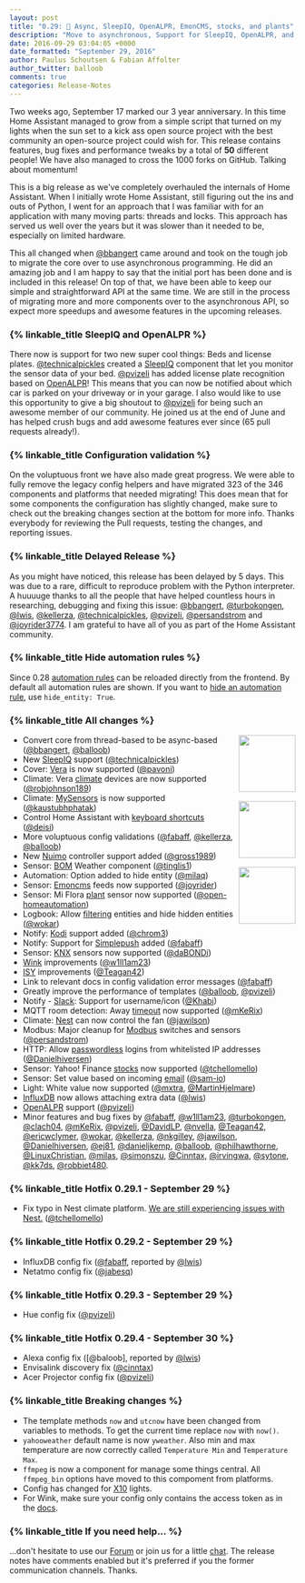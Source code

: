 ```yaml
---
layout: post
title: "0.29: 🎈 Async, SleepIQ, OpenALPR, EmonCMS, stocks, and plants"
description: "Move to asynchronous, Support for SleepIQ, OpenALPR, and EmonCMS, and other goodies."
date: 2016-09-29 03:04:05 +0000
date_formatted: "September 29, 2016"
author: Paulus Schoutsen & Fabian Affolter
author_twitter: balloob
comments: true
categories: Release-Notes
---
```


Two weeks ago, September 17 marked our 3 year anniversary. In this time Home Assistant managed to grow from a simple script that turned on my lights when the sun set to a kick ass open source project with the best community an open-source project could wish for. This release contains features, bug fixes and performance tweaks by a total of **50** different people! We have also managed to cross the 1000 forks on GitHub. Talking about momentum!

This is a big release as we've completely overhauled the internals of Home Assistant. When I initially wrote Home Assistant, still figuring out the ins and outs of Python, I went for an approach that I was familiar with for an application with many moving parts: threads and locks. This approach has served us well over the years but it was slower than it needed to be, especially on limited hardware.

This all changed when [@bbangert] came around and took on the tough job to migrate the core over to use asynchronous programming. He did an amazing job and I am happy to say that the initial port has been done and is included in this release! On top of that, we have been able to keep our simple and straightforward API at the same time. We are still in the process of migrating more and more components over to the asynchronous API, so expect more speedups and awesome features in the upcoming releases.

### {% linkable_title SleepIQ and OpenALPR %}

There now is support for two new super cool things: Beds and license plates. [@technicalpickles] created a [SleepIQ] component that let you monitor the sensor data of your bed. [@pvizeli] has added license plate recognition based on [OpenALPR]! This means that you can now be notified about which car is parked on your driveway or in your garage. I also would like to use this opportunity to give a big shoutout to [@pvizeli] for being such an awesome member of our community. He joined us at the end of June and has helped crush bugs and add awesome features ever since (65 pull requests already!).

### {% linkable_title Configuration validation %}

On the voluptuous front we have also made great progress. We were able to fully remove the legacy config helpers and have migrated 323 of the 346 components and platforms that needed migrating! This does mean that for some components the configuration has slightly changed, make sure to check out the breaking changes section at the bottom for more info. Thanks everybody for reviewing the Pull requests, testing the changes, and reporting issues.

### {% linkable_title Delayed Release %}

As you might have noticed, this release has been delayed by 5 days. This was due to a rare, difficult to reproduce problem with the Python interpreter. A huuuuge thanks to all the people that have helped countless hours in researching, debugging and fixing this issue: [@bbangert], [@turbokongen], [@lwis], [@kellerza], [@technicalpickles], [@pvizeli], [@persandstrom] and [@joyrider3774]. I am grateful to have all of you as part of the Home Assistant community.

### {% linkable_title Hide automation rules %}

Since 0.28 [automation rules](/blog/2016/09/10/notify-group-reload-api-pihole/#reload-automation-rules) can be reloaded directly from the frontend. By default all automation rules are shown. If you want to [hide an automation rule](/getting-started/automation-create-first/), use `hide_entity: True`.

### {% linkable_title All changes %}

<img src='/images/supported_brands/emoncms.png' style='clear: right; margin-left: 5px; border:none; box-shadow: none; float: right; margin-bottom: 16px;' width='100' /><img src='/images/supported_brands/sleepiq.png' style='clear: right; margin-left: 5px; border:none; box-shadow: none; float: right; margin-bottom: 16px;' width='100' /><img src='/images/supported_brands/openalpr.png' style='clear: right; margin-left: 5px; border:none; box-shadow: none; float: right; margin-bottom: 16px;' width='100' />

- Convert core from thread-based to be async-based ([@bbangert], [@balloob])
- New [SleepIQ] support ([@technicalpickles])
- Cover: [Vera] is now supported ([@pavoni])
- Climate: Vera [climate] devices are now supported ([@robjohnson189])
- Climate: [MySensors] is now supported ([@kaustubhphatak])
- Control Home Assistant with [keyboard shortcuts][keyboard_remote] ([@deisi])
- More voluptuous config validations ([@fabaff], [@kellerza], [@balloob])
- New [Nuimo] controller support added ([@gross1989])
- Sensor: [BOM] Weather component ([@tinglis1])
- Automation: Option added to hide entity ([@milaq])
- Sensor: [Emoncms] feeds now supported ([@joyrider])
- Sensor: Mi Flora [plant] sensor now supported ([@open-homeautomation])
- Logbook: Allow [filtering] entities and hide hidden entities ([@wokar])
- Notify: [Kodi] support added ([@chrom3])
- Notify: Support for [Simplepush] added ([@fabaff])
- Sensor: [KNX] sensors now supported ([@daBONDi])
- [Wink] improvements ([@w1ll1am23])
- [ISY] improvements ([@Teagan42])
- Link to relevant docs in config validation error messages ([@fabaff])
- Greatly improve the performance of templates ([@balloob], [@pvizeli])
- Notify - [Slack]: Support for username/icon ([@Khabi])
- MQTT room detection: Away [timeout] now supported ([@mKeRix])
- Climate: [Nest] can now control the fan ([@jawilson])
- Modbus: Major cleanup for [Modbus] switches and sensors ([@persandstrom])
- HTTP: Allow [passwordless] logins from whitelisted IP addresses ([@Danielhiversen])
- Sensor: Yahoo! Finance [stocks] now supported ([@tchellomello])
- Sensor: Set value based on incoming [email] ([@sam-io])
- Light: White value now supported ([@mxtra], [@MartinHjelmare])
- [InfluxDB] now allows attaching extra data ([@lwis])
- [OpenALPR] support ([@pvizeli])
- Minor features and bug fixes by [@fabaff], [@w1ll1am23], [@turbokongen], [@clach04], [@mKeRix], [@pvizeli], [@DavidLP], [@nvella], [@Teagan42], [@ericwclymer], [@wokar], [@kellerza], [@nkgilley], [@jawilson], [@Danielhiversen], [@ej81], [@danieljkemp], [@balloob], [@philhawthorne], [@LinuxChristian], [@milas], [@simonszu], [@Cinntax], [@irvingwa], [@sytone], [@kk7ds], [@robbiet480].

### {% linkable_title Hotfix 0.29.1 - September 29 %}

- Fix typo in Nest climate platform. [We are still experiencing issues with Nest.][nest-issues] ([@tchellomello])

### {% linkable_title Hotfix 0.29.2 - September 29 %}

 - InfluxDB config fix ([@fabaff], reported by [@lwis])
 - Netatmo config fix ([@jabesq])

### {% linkable_title Hotfix 0.29.3 - September 29 %}

 - Hue config fix ([@pvizeli])

### {% linkable_title Hotfix 0.29.4 - September 30 %}

 - Alexa config fix ([@baloob], reported by [@lwis])
 - Envisalink discovery fix ([@cinntax])
 - Acer Projector config fix ([@pvizeli])

### {% linkable_title Breaking changes %}

 - The template methods `now` and `utcnow` have been changed from variables to methods. To get the current time replace `now` with `now()`.
 - `yahooweather` default name is now `yweather`. Also min and max temperature are now correctly called `Temperature Min` and `Temperature Max`.
 - `ffmpeg` is now a component for manage some things central. All `ffmpeg_bin` options have moved to this compoment from platforms.
 - Config has changed for [X10] lights.
 - For Wink, make sure your config only contains the access token as in the [docs][Wink].

### {% linkable_title If you need help... %}
...don't hesitate to use our [Forum](https://community.home-assistant.io/) or join us for a little [chat](https://gitter.im/home-assistant/home-assistant). The release notes have comments enabled but it's preferred if you the former communication channels. Thanks.

[nest-issues]: https://github.com/home-assistant/home-assistant/issues/3574
[@jabesq]: https://github.com/jabesq
[@joyrider3774]: https://github.com/joyrider3774
[@balloob]: https://github.com/balloob
[@bbangert]: https://github.com/bbangert
[@chrom3]: https://github.com/chrom3
[@Cinntax]: https://github.com/Cinntax
[@clach04]: https://github.com/clach04
[@daBONDi]: https://github.com/daBONDi
[@Danielhiversen]: https://github.com/Danielhiversen
[@danieljkemp]: https://github.com/danieljkemp
[@DavidLP]: https://github.com/DavidLP
[@deisi]: https://github.com/deisi
[@ej81]: https://github.com/ej81
[@ericwclymer]: https://github.com/ericwclymer
[@fabaff]: https://github.com/fabaff
[@gross1989]: https://github.com/gross1989
[@irvingwa]: https://github.com/irvingwa
[@jawilson]: https://github.com/jawilson
[@joyrider]: https://github.com/joyrider
[@kaustubhphatak]: https://github.com/kaustubhphatak
[@kellerza]: https://github.com/kellerza
[@Khabi]: https://github.com/Khabi
[@kk7ds]: https://github.com/kk7ds
[@LinuxChristian]: https://github.com/LinuxChristian
[@lwis]: https://github.com/lwis
[@MartinHjelmare]: https://github.com/MartinHjelmare
[@milaq]: https://github.com/milaq
[@milas]: https://github.com/milas
[@mKerix]: https://github.com/mKerix
[@mxtra]: https://github.com/mxtra
[@nkgilley]: https://github.com/nkgilley
[@nvella]: https://github.com/nvella
[@open-homeautomation]: https://github.com/open-homeautomation
[@pavoni]: https://github.com/pavoni
[@persandstrom]: https://github.com/persandstrom
[@philhawthorne]: https://github.com/philhawthorne
[@pvizeli]: https://github.com/pvizeli
[@robbiet480]: https://github.com/robbiet480
[@robjohnson189]: https://github.com/robjohnson189
[@sam-io]: https://github.com/sam-io
[@simonszu]: https://github.com/simonszu
[@sytone]: https://github.com/sytone
[@tchellomello]: https://github.com/tchellomello
[@Teagan42]: https://github.com/Teagan42
[@technicalpickles]: https://github.com/technicalpickles
[@tinglis1]: https://github.com/tinglis1
[@turbokongen]: https://github.com/turbokongen
[@w1ll1am23]: https://github.com/w1ll1am23
[@wokar]: https://github.com/wokar

[BOM]: /components/sensor.bom/
[climate]: /components/climate.vera/
[email]: /components/sensor.imap_email_content/
[Emoncms]: /components/sensor.emoncms/
[filtering]: /components/logbook/
[InfluxDB]: /components/influxdb/
[ISY]: /components/isy994/
[KNX]: /components/sensor.knx/
[Kodi]: /components/notify.kodi/
[Modbus]: /components/modbus/
[Nest]: /components/fan.nest/
[Nuimo]: /components/nuimo_controller/
[OpenALPR]: /components/openalpr/
[passwordless]: /components/http/
[Simplepush]: /components/notify.simplepush/
[Slack]: /components/notify.slack/
[SleepIQ]: /components/sleepiq/
[stocks]: /components/sensor.yahoo_finance/
[timeout]: /components/sensor.mqtt_room/
[Vera]: /components/cover.vera/
[Wink]: /components/wink/
[plant]: /components/sensor.miflora/
[MySensors]: /components/climate.mysensors/
[keyboard_remote]: /components/keyboard_remote
[X10]: /components/light.x10/
